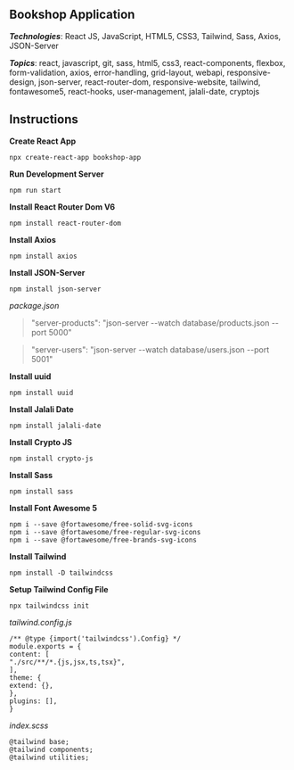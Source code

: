 ## Bookshop Application
***Technologies***: React JS, JavaScript, HTML5, CSS3, Tailwind, Sass, Axios, JSON-Server

***Topics***: react, javascript, git, sass, html5, css3, react-components, flexbox, form-validation, axios, error-handling, grid-layout, webapi, responsive-design, json-server, react-router-dom, responsive-website, tailwind, fontawesome5, react-hooks, user-management, jalali-date, cryptojs

## Instructions
**Create React App**

    npx create-react-app bookshop-app

**Run Development Server**

    npm run start

**Install React Router Dom V6**

    npm install react-router-dom

   **Install Axios**

    npm install axios

**Install JSON-Server**

    npm install json-server
    
*package.json*
> "server-products": "json-server --watch database/products.json --port 5000"

> "server-users": "json-server --watch database/users.json --port 5001"

**Install uuid**

    npm install uuid
    
**Install Jalali Date**

    npm install jalali-date
    
**Install Crypto JS**

    npm install crypto-js

**Install Sass**

    npm install sass

**Install Font Awesome 5**

    npm i --save @fortawesome/free-solid-svg-icons
    npm i --save @fortawesome/free-regular-svg-icons
    npm i --save @fortawesome/free-brands-svg-icons

**Install Tailwind**

    npm install -D tailwindcss
    
**Setup Tailwind Config File**

    npx tailwindcss init

*tailwind.config.js*

    /** @type {import('tailwindcss').Config} */
    module.exports = {
    content: [
    "./src/**/*.{js,jsx,ts,tsx}",
    ],
    theme: {
    extend: {},
    },
    plugins: [],
    }
    
*index.scss*

    @tailwind base;
    @tailwind components;
    @tailwind utilities;
    